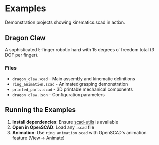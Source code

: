 # Examples

Demonstration projects showing kinematics.scad in action.

## Dragon Claw

A sophisticated 5-finger robotic hand with 15 degrees of freedom total (3 DOF per finger).

### Files

- `dragon_claw.scad` - Main assembly and kinematic definitions
- `ring_animation.scad` - Animated grasping demonstration
- `printed_parts.scad` - 3D printable mechanical components
- `dragon_claw.json` - Configuration parameters

## Running the Examples

1. **Install dependencies**: Ensure [scad-utils](https://github.com/openscad/scad-utils) is available
2. **Open in OpenSCAD**: Load any `.scad` file
3. **Animation**: Use `ring_animation.scad` with OpenSCAD's animation feature (View → Animate)
